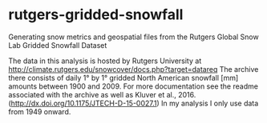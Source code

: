 # rutgers-gridded-snowfall
Generating snow metrics and geospatial files from the Rutgers Global Snow Lab Gridded Snowfall Dataset

The data in this analysis is hosted by Rutgers University at http://climate.rutgers.edu/snowcover/docs.php?target=datareq
The archive there consists of daily 1° by 1° gridded North American snowfall [mm] amounts between 1900 and 2009. For more documentation see the readme associated with the archive as well as Kluver et al., 2016. (http://dx.doi.org/10.1175/JTECH-D-15-0027.1) In my analysis I only use data from 1949 onward.
